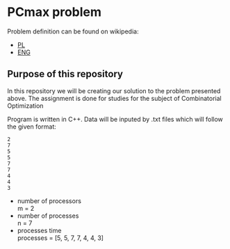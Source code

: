 # PCmax problem

Problem definition can be found on wikipedia: 
- [PL](https://pl.wikipedia.org/wiki/Optymalne_szeregowanie_zadań_dla_wielu_procesorów)
- [ENG](https://en.wikipedia.org/wiki/Uniform-machines_scheduling)

## Purpose of this repository 
In this repository we will be creating our solution to the problem presented above. The assignment is done for studies for the subject of Combinatorial Optimization

Program is written in C++. Data will be inputed by .txt files which will follow the given format: 
```
2
7
5 
5 
7 
7 
4 
4 
3
```
- number of processors<br>
m = 2<br>
- number of processes <br>
n = 7 <br>
- processes time<br>
processes = [5, 5, 7, 7, 4, 4, 3] <br> 